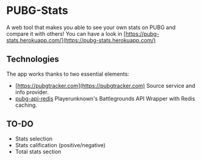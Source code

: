 # PUBG-Stats

A web tool that makes you able to see your own stats on PUBG and compare it with others! You can have a look in [https://pubg-stats.herokuapp.com/](https://pubg-stats.herokuapp.com/)

## Technologies

The app works thanks to two essential elements:

- [https://pubgtracker.com](https://pubgtracker.com) Source service and info provider.
- [pubg-api-redis](https://github.com/javilobo8/pubg-api-redis) Playerunknown's Battlegrounds API Wrapper with Redis caching.


## TO-DO

- Stats selection
- Stats calification (positive/negative)
- Total stats section
